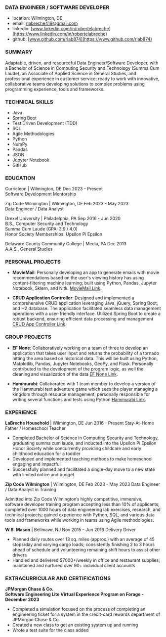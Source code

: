 ### DATA ENGINEER / SOFTWARE DEVELOPER

* location: Wilmington, DE 
* email: [rlabreche419@gmail.com](rlabreche419@gmail.com)
* linkedin: [www.linkedin.com/in/robertelabreche](https://www.linkedin.com/in/robertelabreche)
* github: [www.github.com/rlab874](https://www.github.com/rlab874)

### SUMMARY

Adaptable, driven, and resourceful Data Engineer/Software Developer, with a Bachelor of Science in Computing Security
and Technology (Summa Cum Laude), an Associate of Applied Science in General Studies, and
professional experience in customer service; ready to work with innovative, collaborative teams
developing solutions to complex problems using programming experience, tools and frameworks.


### TECHNICAL SKILLS

* Java
* Spring Boot
* Test Driven Development (TDD)
* SQL
* Agile Methodologies
* Python
* NumPy
* Pandas
* JSON
* Jupyter Notebook
* GitHub

### EDUCATION

Curricleon \| Wilmington, DE Dec 2023 - Present<br>
Software Development Mentorship

Zip Code Wilmington | Wilmington, DE Feb 2023 - May 2023<br>
Data Engineer / Data Analyst

Drexel University | Philadelphia, PA Sep 2016 - Jun 2020<br>
B.S., Computer Security and Technology<br>
Summa Cum Laude (GPA: 3.9 / 4.0)<br>
Honor Society Memberships: Upsilon Pi Epsilon

Delaware County Community College | Media, PA Dec 2013<br>
A.A.S., General Studies


### PERSONAL PROJECTS

* **MovieMail**: Personally developing an app to generate emails with movie recommendations based
on the user's viewing history has using content-filtering machine learning; built using Python,
Pandas, Jupyter Notebook, Sklern, and Nltk. [MovieMail Link](https://github.com/rlab874/MovieMail).

* **CRUD Application Controller**: Designed and implemented a comprehensive CRUD application leveraging 
Java, jQuery, Spring Boot, and H2 database. The application facilitated seamless data management operations 
with a user-friendly interface. Utilized Spring Boot to create a robust backend, ensuring efficient 
data processing and management [CRUD App Controller Link](https://github.com/rlab874/MovieMail).


### GROUP PROJECTS

* **EF None**: Collaboratively working on a team of three to develop an application that takes user input and 
returns the probability of a tornado hitting the area based on historical data. This will be built using Python, 
Matplotlib, Pandas, Jupyter Notebooks, GeoPy, and Flask. Personally contributed to the development of the program 
logic, as well the cleaning and visualization of the data [EF None Link](https://github.com/Zip-Final/EF-None).

* **Hammurabi**: Collaborated with 1 team member to develop a version of the Hammurabi text
adventure game which sees the player managing a kingdom through resource management;
personally responsible for writing several functions and tests using Python [Hammurabi Link](https://github.com/rlab874/Hamurabi).


### EXPERIENCE

**LaBreche Household** | Wilmington, DE Jun 2016 - Present
Stay-At-Home Father / Homeschool Teacher
*  Completed Bachelor of Science in Computing Security and Technology, graduating summa
cum laude, and inducted into the Upsilon Pi Epsilon Honor Society while concurrently
providing childcare and early childhood education for a toddler
* Developed and implemented teaching methods to make homeschool engaging and impactful
* Successfully planned and facilitated a single-day move to a new state with limited notice and
budget

**Zip Code Wilmington** | Wilmington, DE Feb 2023 - May 2023
Data Engineer / Data Analyst in Training

Admitted into Zip Code Wilmington’s highly competitive, immersive, software developer training
program accepting less than 10% of applicants; completed over 1000 hours of data engineering lab
exercises, research, and technical projects; gained experience with Python, SQL, and various data
tools and frameworks while working in teams using Agile methodologies.

**W.B. Mason** | Bellmawr, NJ Nov 2015 - Jun 2016
Delivery Driver
* Planned daily routes over 13 sq. miles (approx.) with an average of 45 stops/day and varying
cargo loads; consistently finishing 2 to 3 hours ahead of schedule and volunteering
remaining shift hours to assist other drivers
* Handled and delivered $7000+/weekly in office and restaurant supplies; maintained and
nurtured over 90+ individual client accounts

### EXTRACURRICULAR AND CERTIFICATIONS

**JPMorgan Chase & Co.**<br> 
**Software Engineering Lite Virtual Experience Program on Forage - December 2023**

 * Completed a simulation focused on the process of completing an engineering
   ticket for a system in the credit-card rewards department of JPMorgan Chase &
   Co.
 * Created a new class to get an existing system up and running 
 * Wrote a test suite for the class added